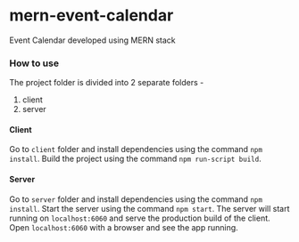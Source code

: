 # mern-event-calendar
Event Calendar developed using MERN stack


### How to use

The project folder is divided into 2 separate folders - 
1. client  
2. server


#### Client

Go to `client` folder and install dependencies using the command `npm install`.
Build the project using the command `npm run-script build`.

#### Server

Go to `server` folder and install dependencies using the command `npm install`.
Start the server using the command `npm start`.
The server will start running on `localhost:6060` and serve the production build of the client. 
Open `localhost:6060` with a browser and see the app running. 




